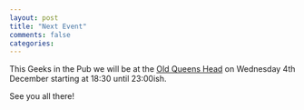 ```yaml
---
layout: post
title: "Next Event"
comments: false
categories: 
---
```

This Geeks in the Pub we will be at the [Old Queens Head](https://www.google.com/maps/preview#!q=old+queens+head%2C+sheffield&data=!4m15!2m14!1m13!1s0x48798282a609f0e5%3A0x5438d238710e51e2!3m8!1m3!1d2117!2d-0.1004527!3d51.5372607!3m2!1i1366!2i655!4f13.1!4m2!3d53.381057!4d-1.463086) on Wednesday 4th December starting at 18:30 until 23:00ish.

See you all there!
